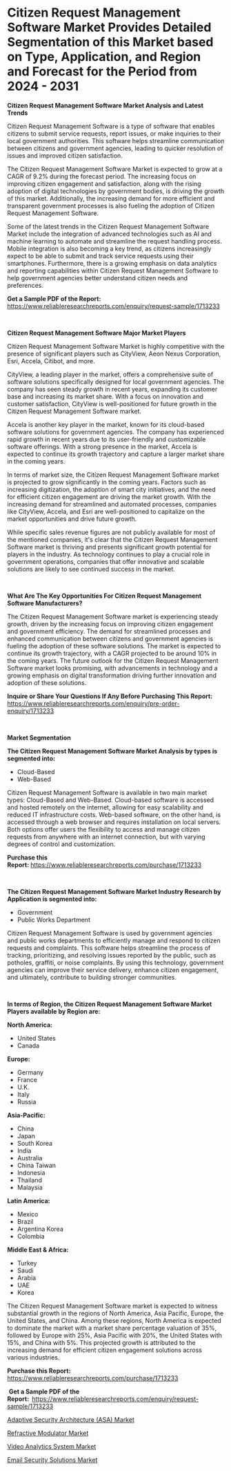 <p><h1>Citizen Request Management Software Market Provides Detailed Segmentation of this Market based on Type, Application, and Region and Forecast for the Period from 2024 - 2031</h1></p><p><strong>Citizen Request Management Software Market Analysis and Latest Trends</strong></p>
<p><p>Citizen Request Management Software is a type of software that enables citizens to submit service requests, report issues, or make inquiries to their local government authorities. This software helps streamline communication between citizens and government agencies, leading to quicker resolution of issues and improved citizen satisfaction.</p><p>The Citizen Request Management Software Market is expected to grow at a CAGR of 9.2% during the forecast period. The increasing focus on improving citizen engagement and satisfaction, along with the rising adoption of digital technologies by government bodies, is driving the growth of this market. Additionally, the increasing demand for more efficient and transparent government processes is also fueling the adoption of Citizen Request Management Software.</p><p>Some of the latest trends in the Citizen Request Management Software Market include the integration of advanced technologies such as AI and machine learning to automate and streamline the request handling process. Mobile integration is also becoming a key trend, as citizens increasingly expect to be able to submit and track service requests using their smartphones. Furthermore, there is a growing emphasis on data analytics and reporting capabilities within Citizen Request Management Software to help government agencies better understand citizen needs and preferences.</p></p>
<p><strong>Get a Sample PDF of the Report:&nbsp;</strong> <a href="https://www.reliableresearchreports.com/enquiry/request-sample/1713233">https://www.reliableresearchreports.com/enquiry/request-sample/1713233</a></p>
<p>&nbsp;</p>
<p><strong>Citizen Request Management Software Major Market Players</strong></p>
<p><p>Citizen Request Management Software Market is highly competitive with the presence of significant players such as CityView, Aeon Nexus Corporation, Esri, Accela, Citibot, and more. </p><p>CityView, a leading player in the market, offers a comprehensive suite of software solutions specifically designed for local government agencies. The company has seen steady growth in recent years, expanding its customer base and increasing its market share. With a focus on innovation and customer satisfaction, CityView is well-positioned for future growth in the Citizen Request Management Software market.</p><p>Accela is another key player in the market, known for its cloud-based software solutions for government agencies. The company has experienced rapid growth in recent years due to its user-friendly and customizable software offerings. With a strong presence in the market, Accela is expected to continue its growth trajectory and capture a larger market share in the coming years.</p><p>In terms of market size, the Citizen Request Management Software market is projected to grow significantly in the coming years. Factors such as increasing digitization, the adoption of smart city initiatives, and the need for efficient citizen engagement are driving the market growth. With the increasing demand for streamlined and automated processes, companies like CityView, Accela, and Esri are well-positioned to capitalize on the market opportunities and drive future growth.</p><p>While specific sales revenue figures are not publicly available for most of the mentioned companies, it's clear that the Citizen Request Management Software market is thriving and presents significant growth potential for players in the industry. As technology continues to play a crucial role in government operations, companies that offer innovative and scalable solutions are likely to see continued success in the market.</p></p>
<p>&nbsp;</p>
<p><strong>What Are The Key Opportunities For Citizen Request Management Software Manufacturers?</strong></p>
<p><p>The Citizen Request Management Software market is experiencing steady growth, driven by the increasing focus on improving citizen engagement and government efficiency. The demand for streamlined processes and enhanced communication between citizens and government agencies is fueling the adoption of these software solutions. The market is expected to continue its growth trajectory, with a CAGR projected to be around 10% in the coming years. The future outlook for the Citizen Request Management Software market looks promising, with advancements in technology and a growing emphasis on digital transformation driving further innovation and adoption of these solutions.</p></p>
<p><strong>Inquire or Share Your Questions If Any Before Purchasing This Report:</strong> <a href="https://www.reliableresearchreports.com/enquiry/pre-order-enquiry/1713233">https://www.reliableresearchreports.com/enquiry/pre-order-enquiry/1713233</a></p>
<p>&nbsp;</p>
<p><strong>Market Segmentation</strong></p>
<p><strong>The Citizen Request Management Software Market Analysis by types is segmented into:</strong></p>
<p><ul><li>Cloud-Based</li><li>Web-Based</li></ul></p>
<p><p>Citizen Request Management Software is available in two main market types: Cloud-Based and Web-Based. Cloud-based software is accessed and hosted remotely on the internet, allowing for easy scalability and reduced IT infrastructure costs. Web-based software, on the other hand, is accessed through a web browser and requires installation on local servers. Both options offer users the flexibility to access and manage citizen requests from anywhere with an internet connection, but with varying degrees of control and customization.</p></p>
<p><strong>Purchase this Report:&nbsp;</strong><a href="https://www.reliableresearchreports.com/purchase/1713233">https://www.reliableresearchreports.com/purchase/1713233</a></p>
<p>&nbsp;</p>
<p><strong>The Citizen Request Management Software Market Industry Research by Application is segmented into:</strong></p>
<p><ul><li>Government</li><li>Public Works Department</li></ul></p>
<p><p> Citizen Request Management Software is used by government agencies and public works departments to efficiently manage and respond to citizen requests and complaints. This software helps streamline the process of tracking, prioritizing, and resolving issues reported by the public, such as potholes, graffiti, or noise complaints. By using this technology, government agencies can improve their service delivery, enhance citizen engagement, and ultimately, contribute to building stronger communities.</p></p>
<p>&nbsp;</p>
<p><strong>In terms of Region, the Citizen Request Management Software Market Players available by Region are:</strong></p>
<p>
    <p> <strong> North America: </strong>
        <ul>
            <li>United States</li>
            <li>Canada</li>
        </ul>
        </p> 
    <p> <strong> Europe: </strong>
        <ul>
            <li>Germany</li>
            <li>France</li>
            <li>U.K.</li>
            <li>Italy</li>
            <li>Russia</li>
        </ul>
        </p> 
    <p> <strong> Asia-Pacific: </strong>
        <ul>
            <li>China</li>
            <li>Japan</li>
            <li>South Korea</li>
            <li>India</li>
            <li>Australia</li>
            <li>China Taiwan</li>
            <li>Indonesia</li>
            <li>Thailand</li>
            <li>Malaysia</li>
        </ul>
        </p> 
    <p> <strong> Latin America: </strong>
        <ul>
            <li>Mexico</li>
            <li>Brazil</li>
            <li>Argentina Korea</li>
            <li>Colombia</li>
        </ul>
        </p> 
    <p> <strong> Middle East & Africa: </strong>
        <ul>
            <li>Turkey</li>
            <li>Saudi</li>
            <li>Arabia</li>
            <li>UAE</li>
            <li>Korea</li>
        </ul>
    </p>
    </p>
<p><p>The Citizen Request Management Software market is expected to witness substantial growth in the regions of North America, Asia Pacific, Europe, the United States, and China. Among these regions, North America is expected to dominate the market with a market share percentage valuation of 35%, followed by Europe with 25%, Asia Pacific with 20%, the United States with 15%, and China with 5%. This projected growth is attributed to the increasing demand for efficient citizen engagement solutions across various industries.</p></p>
<p><strong>Purchase this Report: </strong><a href="https://www.reliableresearchreports.com/purchase/1713233">https://www.reliableresearchreports.com/purchase/1713233</a></p>
<p>&nbsp;<strong>Get a Sample PDF of the Report:&nbsp;&nbsp;</strong><a href="https://www.reliableresearchreports.com/enquiry/request-sample/1713233">https://www.reliableresearchreports.com/enquiry/request-sample/1713233</a></p>
<p><strong></strong></p>
<p><p><a href="https://github.com/peachesmcdowel1/Market-Research-Report-List-1/blob/main/adaptive-security-architecture-asa-market.md">Adaptive Security Architecture (ASA) Market</a></p><p><a href="https://github.com/edytherolanlouisejk1miz0wig/Market-Research-Report-List-1/blob/main/refractive-modulator-market.md">Refractive Modulator Market</a></p><p><a href="https://github.com/RoccoManning/Market-Research-Report-List-3/blob/main/video-analytics-system-market.md">Video Analytics System Market</a></p><p><a href="https://github.com/gulaimolin/Market-Research-Report-List-3/blob/main/email-security-solutions-market.md">Email Security Solutions Market</a></p></p>